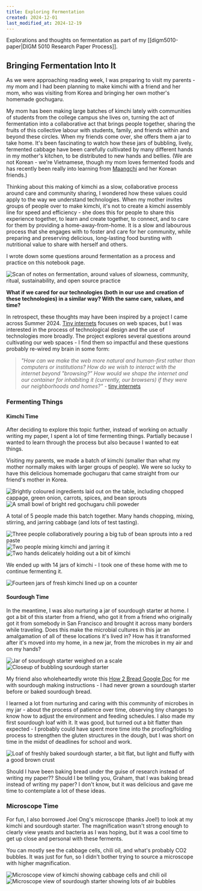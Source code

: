 ```yaml
---
title: Exploring Fermentation
created: 2024-12-01
last_modified_at: 2024-12-19
---
```


<div class="overview">
Explorations and thoughts on fermentation as part of my [[digm5010-paper|DIGM 5010 Research Paper Process]].
</div>

## Bringing Fermentation Into It

As we were approaching reading week, I was preparing to visit my parents - my mom and I had been planning to make kimchi with a friend and her mom, who was visiting from Korea and bringing her own mother's homemade gochugaru.

My mom has been making large batches of kimchi lately with communities of students from the college campus she lives on, turning the act of fermentation into a collaborative act that brings people together, sharing the fruits of this collective labour with students, family, and friends within and beyond these circles. When my friends come over, she offers them a jar to take home. It's been fascinating to watch how these jars of bubbling, lively, fermented cabbage have been carefully cultivated by many different hands in my mother's kitchen, to be distributed to new hands and bellies. (We are not Korean - we're Vietnamese, though my mom loves fermented foods and has recently been really into learning from [Maangchi](https://www.maangchi.com/) and her Korean friends.)

Thinking about this making of kimchi as a slow, collaborative process around care and community sharing, I wondered how these values could apply to the way we understand technologies. When my mother invites groups of people over to make kimchi, it's not to create a kimchi assembly line for speed and efficiency - she does this for people to share this experience together, to learn and create together, to connect, and to care for them by providing a home-away-from-home. It is a slow and labourous process that she engages with to foster and care for her community, while preparing and preserving delicious, long-lasting food bursting with nutritional value to share with herself and others.

I wrote down some questions around fermentation as a process and practice on this notebook page.

<img alt="Scan of notes on fermentation, around values of slowness, community, ritual, sustainability, and open source practice" src="{{site.baseurl}}/assets/fermentation.JPG">

**What if we cared for our technologies (both in our use and creation of these technologies) in a similar way? With the same care, values, and time?**

In retrospect, these thoughts may have been inspired by a project I came across Summer 2024. [Tiny internets](https://tiny-inter.net/) focuses on web spaces, but I was interested in the process of technological design and the use of technologies more broadly. The project explores several questions around cultivating our web spaces - I find them so impactful and these questions probably re-wired my brain in some form:

> *"How can we make the web more natural and human-first rather than computers or institutions? How do we wish to interact with the internet beyond "browsing?” How would we shape the internet and our container for inhabiting it (currently, our browsers) if they were our neighborhoods and homes?"* - [tiny internets](https://tiny-inter.net/)

### Fermenting Things

#### Kimchi Time

After deciding to explore this topic further, instead of working on actually writing my paper, I spent a lot of time fermenting things. Partially because I wanted to learn through the process but also because I wanted to eat things.

Visiting my parents, we made a batch of kimchi (smaller than what my mother normally makes with larger groups of people). We were so lucky to have this delicious homemade gochugaru that came straight from our friend's mother in Korea.

<img alt="Brightly coloured ingredients laid out on the table, including chopped cappage, green onion, carrots, spices, and bean sprouts" src="{{site.baseurl}}/assets/ingredients.png" style="display:inline; max-height:300px; overflow:hidden;"/>
<img alt="A small bowl of bright red gochugaru chili poweder" src="{{site.baseurl}}/assets/gochugaru.png" style="display:inline; max-height:300px; overflow:hidden;"/>

A total of 5 people made this batch together. Many hands chopping, mixing, stirring, and jarring cabbage (and lots of test tasting).

<img alt="Three people collaboratively pouring a big tub of bean sprouts into a red paste" src="{{site.baseurl}}/assets/kimchi-prep-1.png" style="display:inline; max-height:200px; overflow:hidden;"/>
<img alt="Two people mixing kimchi and jarring it" src="{{site.baseurl}}/assets/kimchi-prep-2.png" style="display:inline; max-height:200px; overflow:hidden;"/>
<img alt="Two hands delicately holding out a bit of kimchi" src="{{site.baseurl}}/assets/kimchi-prep-3.png" style="display:inline; max-height:200px; overflow:hidden;"/>

We ended up with 14 jars of kimchi - I took one of these home with me to continue fermenting it.

<img alt="Fourteen jars of fresh kimchi lined up on a counter" src="{{site.baseurl}}/assets/kimchi-jars.png"/>

#### Sourdough Time

In the meantime, I was also nurturing a jar of sourdough starter at home. I got a bit of this starter from a friend, who got it from a friend who originally got it from somebody in San Francisco and brought it across many borders while traveling. Does this make the microbial cultures in this jar an amalgamation of all of these locations it's lived in? How has it transformed after it's moved into my home, in a new jar, from the microbes in my air and on my hands?

<img alt="Jar of sourdough starter weighed on a scale" src="{{site.baseurl}}/assets/weighing-starter.png" style="display:inline; max-height:400px; overflow:hidden;"/>
<img alt="Closeup of bubbling sourdough starter" src="{{site.baseurl}}/assets/starter.png" style="display:inline; max-height:400px; overflow:hidden;"/>

My friend also wholeheartedly wrote this [How 2 Bread Google Doc](https://docs.google.com/document/d/1ffEtGJCZRuL3s4q6zVkWtBUokHpMA6rSVvUfWkyyBVQ/edit?usp=sharing) for me with sourdough making instructions - I had never grown a sourdough starter before or baked sourdough bread.

I learned a lot from nurturing and caring with this community of microbes in my jar - about the process of patience over time, observing tiny changes to know how to adjust the environment and feeding schedules. I also made my first sourdough loaf with it. It was good, but turned out a bit flatter than expected - I probably could have spent more time into the proofing/folding process to strengthen the gluten structures in the dough, but I was short on time in the midst of deadlines for school and work.

<img alt="Loaf of freshly baked sourdough starter, a bit flat, but light and fluffy with a good brown crust" src="{{site.baseurl}}/assets/bread.png"/>

Should I have been baking bread under the guise of research instead of writing my paper?? Should I be telling you, Graham, that I was baking bread instead of writing my paper? I don't know, but it was delicious and gave me time to contemplate a lot of these ideas.

### Microscope Time

For fun, I also borrowed Joel Ong's microscope (thanks Joel!) to look at my kimchi and sourdough starter. The magnification wasn't strong enough to clearly view yeasts and bacteria as I was hoping, but it was a cool time to get up close and personal with these ferments.

You can mostly see the cabbage cells, chili oil, and what's probably CO2 bubbles. It was just for fun, so I didn't bother trying to source a microscope with higher magnification.

<img alt="Microscope view of kimchi showing cabbage cells and chili oil" src="{{site.baseurl}}/assets/microscope-kimchi.png"/>

<img alt="Microscope view of sourdough starter showing lots of air bubbles" src="{{site.baseurl}}/assets/microscope-sourdough.png"/>